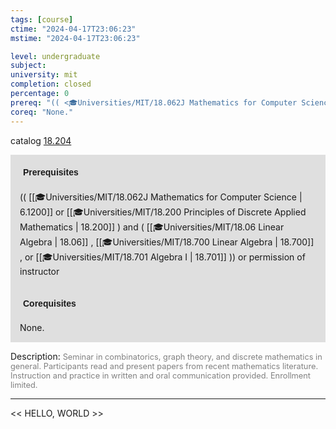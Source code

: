 ```yaml
---
tags: [course]
ctime: "2024-04-17T23:06:23"
mstime: "2024-04-17T23:06:23"

level: undergraduate
subject: 
university: mit
completion: closed
percentage: 0
prereq: "(( <🎓Universities/MIT/18.062J Mathematics for Computer Science> or <🎓Universities/MIT/18.200 Principles of Discrete Applied Mathematics> ) and ( <🎓Universities/MIT/18.06 Linear Algebra> , <🎓Universities/MIT/18.700 Linear Algebra> , or <🎓Universities/MIT/18.701 Algebra I> )) or permission of instructor"
coreq: "None."
---
```


catalog [18.204](http://student.mit.edu/catalog/m18a.html#18.204)

<span style="display: block; padding: 15px; background-color: rgb(100, 100, 100, 0.2);"><font id="m_prereq1714_0" style="display: block; font-family: Arial, sans-serif; font-weight: bold; padding: 5px">Prerequisites</font><br><span id="prereq1714_0">(( [[🎓Universities/MIT/18.062J Mathematics for Computer Science | 6.1200]] or [[🎓Universities/MIT/18.200 Principles of Discrete Applied Mathematics | 18.200]] ) and ( [[🎓Universities/MIT/18.06 Linear Algebra | 18.06]] , [[🎓Universities/MIT/18.700 Linear Algebra | 18.700]] , or [[🎓Universities/MIT/18.701 Algebra I | 18.701]] )) or permission of instructor</span></span>
<span style="display: block; padding: 15px; background-color: rgb(100, 100, 100, 0.2);"><font id="m_coreq1714_0" style="display: block; font-family: Arial, sans-serif; font-weight: bold; padding: 5px">Corequisites</font><br><span id="coreq1714_0">None.</span></span>

<font style="">Description:</font>
<font style="color: grey; font-size: 0.8rem;">Seminar in combinatorics, graph theory, and discrete mathematics in general. Participants read and present papers from recent mathematics literature. Instruction and practice in written and oral communication provided. Enrollment limited.</font>



---

<< HELLO, WORLD >>
